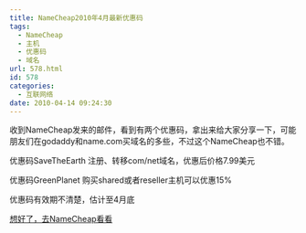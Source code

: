 ```yaml
---
title: NameCheap2010年4月最新优惠码
tags:
  - NameCheap
  - 主机
  - 优惠码
  - 域名
url: 578.html
id: 578
categories:
  - 互联网络
date: 2010-04-14 09:24:30
---
```


收到NameCheap发来的邮件，看到有两个优惠码，拿出来给大家分享一下，可能朋友们在godaddy和name.com买域名的多些，不过这个NameCheap也不错。  

优惠码SaveTheEarth 注册、转移com/net域名，优惠后价格7.99美元  

优惠码GreenPlanet 购买shared或者reseller主机可以优惠15%  

优惠码有效期不清楚，估计至4月底  

[想好了，去NameCheap看看](http://www.namecheap.com/)
